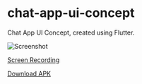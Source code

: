 # chat-app-ui-concept
Chat App UI Concept, created using Flutter.

![Screenshot](https://user-images.githubusercontent.com/97734029/159207694-3ab785dd-aa07-479e-a949-94b4d3e2ecb8.png)

[Screen Recording](https://drive.google.com/file/d/11yStwd6KJd9eFle2F-nwJPcWTUQ16sGe/view?usp=sharing)

[Download APK](https://drive.google.com/file/d/12-7vNwyxJnodIbGIiSIA7nxFArGDyeAO/view?usp=sharing)
